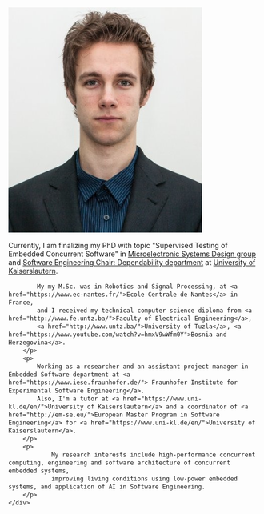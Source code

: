 



<div id="bio_wrapper">
    <div id="bio_photo">
        <img src="img/JasminJahicProfile.png" alt="Jasmin Jahic profile photo" title="me"/>        
    </div>
    <div id="bio_basic_info">
        <p>
            Currently, I am finalizing my PhD with topic "Supervised Testing of Embedded Concurrent Software" in 
            <a href="https://ems.eit.uni-kl.de/en/staff/jasmin-jahic/">Microelectronic Systems Design group</a> 
            and <a href="http://agse3.informatik.uni-kl.de/"> Software Engineering Chair: Dependability department</a> at 
            <a href="https://www.uni-kl.de/en/">University of Kaiserslautern</a>.

            My my M.Sc. was in Robotics and Signal Processing, at <a href="https://www.ec-nantes.fr/">Ecole Centrale de Nantes</a> in France, 
            and I received my technical computer science diploma from <a href="http://www.fe.untz.ba/">Faculty of Electrical Engineering</a>, 
            <a href="http://www.untz.ba/">University of Tuzla</a>, <a href="https://www.youtube.com/watch?v=hmxV9wWfm0Y">Bosnia and Herzegovina</a>.
        </p>
        <p>
            Working as a researcher and an assistant project manager in Embedded Software department at <a href="https://www.iese.fraunhofer.de/"> Fraunhofer Institute for Experimental Software Engineering</a>. 
            Also, I'm a tutor at <a href="https://www.uni-kl.de/en/">University of Kaiserslautern</a> and a coordinator of <a href="http://em-se.eu/">European Master Program in Software Engineering</a> for <a href="https://www.uni-kl.de/en/">University of Kaiserslautern</a>.
        </p>  
        <p>
                My research interests include high-performance concurrent computing, engineering and software architecture of concurrent embedded systems, 
                improving living conditions using low-power embedded systems, and application of AI in Software Engineering.
        </p>      
    </div>
</div>


